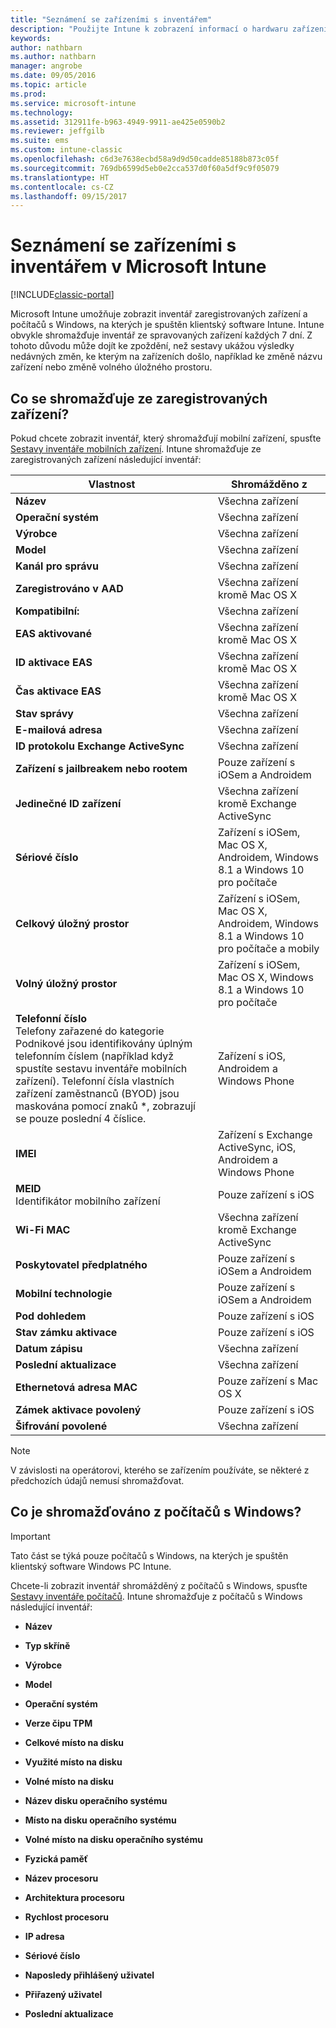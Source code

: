 ```yaml
---
title: "Seznámení se zařízeními s inventářem"
description: "Použijte Intune k zobrazení informací o hardwaru zařízení, která spravujete."
keywords: 
author: nathbarn
ms.author: nathbarn
manager: angrobe
ms.date: 09/05/2016
ms.topic: article
ms.prod: 
ms.service: microsoft-intune
ms.technology: 
ms.assetid: 312911fe-b963-4949-9911-ae425e0590b2
ms.reviewer: jeffgilb
ms.suite: ems
ms.custom: intune-classic
ms.openlocfilehash: c6d3e7638ecbd58a9d9d50cadde85188b873c05f
ms.sourcegitcommit: 769db6599d5eb0e2cca537d0f60a5df9c9f05079
ms.translationtype: HT
ms.contentlocale: cs-CZ
ms.lasthandoff: 09/15/2017
---
```

# <a name="understand-your-devices-with-inventory-in-microsoft-intune"></a>Seznámení se zařízeními s inventářem v Microsoft Intune

[!INCLUDE[classic-portal](../includes/classic-portal.md)]

Microsoft Intune umožňuje zobrazit inventář zaregistrovaných zařízení a počítačů s Windows, na kterých je spuštěn klientský software Intune.
Intune obvykle shromažďuje inventář ze spravovaných zařízení každých 7 dní. Z tohoto důvodu může dojít ke zpoždění, než sestavy ukážou výsledky nedávných změn, ke kterým na zařízeních došlo, například ke změně názvu zařízení nebo změně volného úložného prostoru.

## <a name="whats-collected-from-enrolled-devices"></a>Co se shromažďuje ze zaregistrovaných zařízení?
Pokud chcete zobrazit inventář, který shromažďují mobilní zařízení, spusťte [Sestavy inventáře mobilních zařízení](understand-microsoft-intune-operations-by-using-reports.md). Intune shromažďuje ze zaregistrovaných zařízení následující inventář:

|Vlastnost|Shromážděno z|
|------------|-----------------------|
|**Název**|Všechna zařízení|
|**Operační systém**|Všechna zařízení|
|**Výrobce**|Všechna zařízení|
|**Model**|Všechna zařízení|
|**Kanál pro správu**|Všechna zařízení|
|**Zaregistrováno v AAD**|Všechna zařízení kromě Mac OS X|
|**Kompatibilní:**|Všechna zařízení|
|**EAS aktivované**|Všechna zařízení kromě Mac OS X|
|**ID aktivace EAS**|Všechna zařízení kromě Mac OS X|
|**Čas aktivace EAS**|Všechna zařízení kromě Mac OS X|
|**Stav správy**|Všechna zařízení|
|**E-mailová adresa**|Všechna zařízení|
|**ID protokolu Exchange ActiveSync**|Všechna zařízení|
|**Zařízení s jailbreakem nebo rootem**|Pouze zařízení s iOSem a Androidem|
|**Jedinečné ID zařízení**|Všechna zařízení kromě Exchange ActiveSync|
|**Sériové číslo**|Zařízení s iOSem, Mac OS X, Androidem, Windows 8.1 a Windows 10 pro počítače|
|**Celkový úložný prostor**|Zařízení s iOSem, Mac OS X, Androidem, Windows 8.1 a Windows 10 pro počítače a mobily|
|**Volný úložný prostor**|Zařízení s iOSem, Mac OS X, Windows 8.1 a Windows 10 pro počítače|
|**Telefonní číslo**<br>Telefony zařazené do kategorie Podnikové jsou identifikovány úplným telefonním číslem (například když spustíte sestavu inventáře mobilních zařízení). Telefonní čísla vlastních zařízení zaměstnanců (BYOD) jsou maskována pomocí znaků &#42;, zobrazují se pouze poslední 4 číslice.|Zařízení s iOS, Androidem a Windows Phone|
|**IMEI**|Zařízení s Exchange ActiveSync, iOS, Androidem a Windows Phone|
|**MEID**<br>Identifikátor mobilního zařízení|Pouze zařízení s iOS|
|**Wi-Fi MAC**|Všechna zařízení kromě Exchange ActiveSync|
|**Poskytovatel předplatného**|Pouze zařízení s iOSem a Androidem|
|**Mobilní technologie**|Pouze zařízení s iOSem a Androidem|
|**Pod dohledem**|Pouze zařízení s iOS|
|**Stav zámku aktivace**|Pouze zařízení s iOS|
|**Datum zápisu**|Všechna zařízení|
|**Poslední aktualizace**|Všechna zařízení|
|**Ethernetová adresa MAC**|Pouze zařízení s Mac OS X|
|**Zámek aktivace povolený**|Pouze zařízení s iOS|
|**Šifrování povolené**|Všechna zařízení|

>[!NOTE]
>V závislosti na operátorovi, kterého se zařízením používáte, se některé z předchozích údajů nemusí shromažďovat.

## <a name="whats-collected-from-windows-pcs"></a>Co je shromažďováno z počítačů s Windows?
> [!IMPORTANT]
> Tato část se týká pouze počítačů s Windows, na kterých je spuštěn klientský software Windows PC Intune.

Chcete-li zobrazit inventář shromážděný z počítačů s Windows, spusťte [Sestavy inventáře počítačů](understand-microsoft-intune-operations-by-using-reports.md). Intune shromažďuje z počítačů s Windows následující inventář:

-   **Název**

-   **Typ skříně**

-   **Výrobce**

-   **Model**

-   **Operační systém**

-   **Verze čipu TPM**

-   **Celkové místo na disku**

-   **Využité místo na disku**

-   **Volné místo na disku**

-   **Název disku operačního systému**

-   **Místo na disku operačního systému**

-   **Volné místo na disku operačního systému**

-   **Fyzická paměť**

-   **Název procesoru**

-   **Architektura procesoru**

-   **Rychlost procesoru**

-   **IP adresa**

-   **Sériové číslo**

-   **Naposledy přihlášený uživatel**

-   **Přiřazený uživatel**

-   **Poslední aktualizace**

<!-- this section below belongs in the planning journey
### See Also
[Monitoring and reports with Microsoft Intune](monitoring-and-reports-with-microsoft-intune.md)
-->
